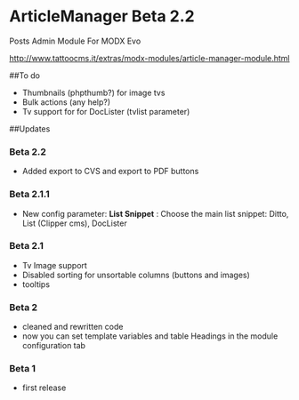 # ArticleManager Beta 2.2
Posts Admin Module For MODX Evo

http://www.tattoocms.it/extras/modx-modules/article-manager-module.html

##To do
* Thumbnails (phpthumb?) for image tvs
* Bulk actions (any help?)
* Tv support for for DocLister (tvlist parameter)

##Updates

### Beta 2.2
* Added export to CVS and export to PDF buttons

### Beta 2.1.1
* New config parameter: **List Snippet** : Choose the main list snippet: Ditto, List (Clipper cms), DocLister

### Beta 2.1
* Tv Image support
* Disabled sorting for unsortable columns (buttons and images)
* tooltips

### Beta 2
* cleaned and rewritten code
* now you can set template variables and table Headings in the module configuration tab

### Beta 1
* first release
